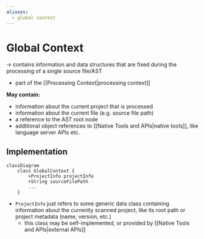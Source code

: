 ```yaml
---
aliases:
  - global context
---
```

# Global Context
-> contains information and data structures that are fixed during the processing of a single source file/AST
- part of the [[Processing Context|processing context]]

**May contain:**
- information about the current project that is processed
- information about the current file (e.g. source file path)
- a reference to the AST root node
- additional object references to [[Native Tools and APIs|native tools]], like language server APIs etc.

## Implementation
```mermaid
classDiagram
	class GlobalContext {
		+ProjectInfo projectInfo
		+String sourceFilePath
		...
	}
```
- `ProjectInfo` just refers to some generic data class containing information about the currently scanned project, like its root path or project metadata (name, version, etc.)
	- this class may be self-implemented, or provided by [[Native Tools and APIs|external APIs]]
